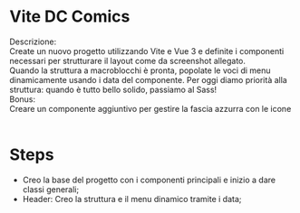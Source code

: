 # Vite DC Comics

Descrizione:<br>
Create un nuovo progetto utilizzando Vite e Vue 3 e definite i componenti necessari per strutturare il layout come da screenshot allegato.<br>
Quando la struttura a macroblocchi è pronta, popolate le voci di menu dinamicamente usando i data del componente.
Per oggi diamo priorità alla struttura: quando è tutto bello solido, passiamo al Sass!<br>
Bonus:<br>
Creare un componente aggiuntivo per gestire la fascia azzurra con le icone
<br>
<br>

# Steps
- Creo la base del progetto con i componenti principali e inizio a dare classi generali;
- Header: Creo la struttura e il menu dinamico tramite i data;
